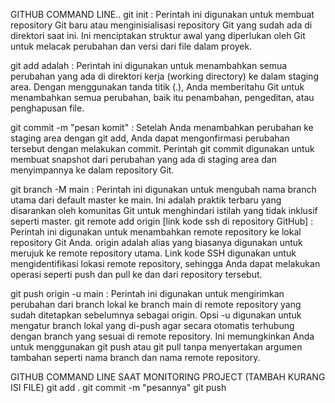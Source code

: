 GITHUB COMMAND LINE..
git init : Perintah ini digunakan untuk membuat repository Git baru atau menginisialisasi repository Git yang sudah ada di direktori saat ini. Ini menciptakan struktur awal yang diperlukan oleh Git untuk melacak perubahan dan versi dari file dalam proyek.

git add adalah : Perintah ini digunakan untuk menambahkan semua perubahan yang ada di direktori kerja (working directory) ke dalam staging area. Dengan menggunakan tanda titik (.), Anda memberitahu Git untuk menambahkan semua perubahan, baik itu penambahan, pengeditan, atau penghapusan file.

git commit -m "pesan komit" : Setelah Anda menambahkan perubahan ke staging area dengan git add, Anda dapat mengonfirmasi perubahan tersebut dengan melakukan commit. Perintah git commit digunakan untuk membuat snapshot dari perubahan yang ada di staging area dan menyimpannya ke dalam repository Git.

git branch -M main : Perintah ini digunakan untuk mengubah nama branch utama dari default master ke main. Ini adalah praktik terbaru yang disarankan oleh komunitas Git untuk menghindari istilah yang tidak inklusif seperti master.
git remote add origin [link kode ssh di repository GitHub] : Perintah ini digunakan untuk menambahkan remote repository ke lokal repository Git Anda. origin adalah alias yang biasanya digunakan untuk merujuk ke remote repository utama. Link kode SSH digunakan untuk mengidentifikasi lokasi remote repository, sehingga Anda dapat melakukan operasi seperti push dan pull ke dan dari repository tersebut.

git push origin -u main : Perintah ini digunakan untuk mengirimkan perubahan dari branch lokal ke branch main di remote repository yang sudah ditetapkan sebelumnya sebagai origin. Opsi -u digunakan untuk mengatur branch lokal yang di-push agar secara otomatis terhubung dengan branch yang sesuai di remote repository. Ini memungkinkan Anda untuk menggunakan git push atau git pull tanpa menyertakan argumen tambahan seperti nama branch dan nama remote repository.

GITHUB COMMAND LINE SAAT MONITORING PROJECT (TAMBAH KURANG ISI FILE)
git add .
git commit -m "pesannya"
git push